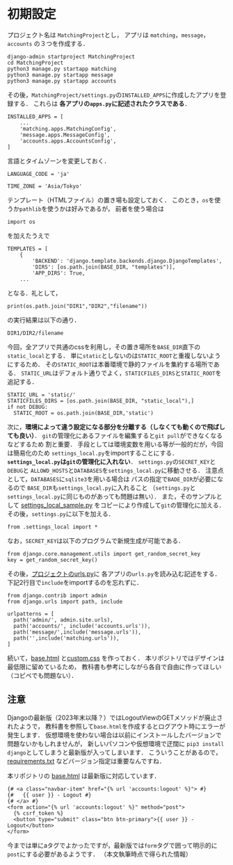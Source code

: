 # 初期設定
プロジェクト名は
`MatchingProject`とし，
アプリは
`matching`，`message`，`accounts`
の３つを作成する．
```
django-admin startproject MatchingProject
cd MatchingProject
python3 manage.py startapp matching
python3 manage.py startapp message
python3 manage.py startapp accounts
```
その後，`MatchingProject/settings.py`の`INSTALLED_APPS`に作成したアプリを登録する．
これらは
**各アプリの`apps.py`に記述されたクラスである**．
```
INSTALLED_APPS = [
    ...
    'matching.apps.MatchingConfig',
    'message.apps.MessageConfig',
    'accounts.apps.AccountsConfig',
]
```
言語とタイムゾーンを変更しておく．
```
LANGUAGE_CODE = 'ja'

TIME_ZONE = 'Asia/Tokyo'
```
テンプレート（HTMLファイル）の置き場も設定しておく．
このとき，`os`を使うか`pathlib`を使うかは好みであるが，
前者を使う場合は
```
import os
```
を加えたうえで
```
TEMPLATES = [
    {
        'BACKEND': 'django.template.backends.django.DjangoTemplates',
        'DIRS': [os.path.join(BASE_DIR, "templates")],
        'APP_DIRS': True,
    ...
```
となる．礼として，
```
print(os.path.join("DIR1","DIR2","filename"))
```
の実行結果は以下の通り．
```
DIR1/DIR2/filename
```

今回，全アプリで共通のcssを利用し，その置き場所を`BASE_DIR`直下の`static_local`とする．
単に`static`としないのは`STATIC_ROOT`と重複しないようにするため．
その`STATIC_ROOT`は本番環境で静的ファイルを集約する場所である．
`STATIC_URL`はデフォルト通りでよく，`STATICFILES_DIRS`と`STATIC_ROOT`を追記する．
```
STATIC_URL = 'static/'
STATICFILES_DIRS = [os.path.join(BASE_DIR, "static_local"),]
if not DEBUG:
  STATIC_ROOT = os.path.join(BASE_DIR,'static') 
```
次に，**環境によって違う設定になる部分を分離する（しなくても動くので飛ばしても良い）**．
`git`の管理化にあるファイルを編集すると`git pull`ができなくなるなどするため
割と重要．
手段としては環境変数を用いる等が一般的だが，今回は簡易化のため
`settings_local.py`をimportすることにする．
**`settings_local.py`は`git`の管理化に入れない**．
`settings.py`の`SECRET_KEY`と`DEBUG`と
`ALLOWD_HOSTS`と`DATABASES`を`settings_local.py`に移動させる．
注意点として，`DATABASES`に`sqlite3`を用いる場合は
パスの指定で`BADE_DIR`が必要になるので
`BASE_DIR`も`settings_local.py`に入れること
（`settings.py`と`settings_local.py`に同じものがあっても問題は無い）．
また，そのサンプルとして
[settings_local_sample.py](../MatchingProject/settings_local_sample.py)
をコピーにより作成して`git`の管理化に加える．
その後，`settings.py`に以下を加える．
```
from .settings_local import *
```
なお，`SECRET_KEY`は以下のプログラムで新規生成が可能である．
```
from django.core.management.utils import get_random_secret_key
key = get_random_secret_key()
```
その後，[プロジェクトのurls.py](../MatchonMatchingProject/urls.py)に
各アプリの`urls.py`を読み込む記述をする．
下記2行目で`include`をimportするのを忘れずに．
```
from django.contrib import admin
from django.urls import path, include

urlpatterns = [
  path('admin/', admin.site.urls),
  path('accounts/', include('accounts.urls')),
  path('message/',include('message.urls')),
  path('',include('matching.urls')),
]
```
続いて，[base.html](../templates/base.html)
と[custom.css](../static_local/css/custom.css)
を作っておく．
本リポジトリではデザインは最低限に留めているため，
教科書も参考にしながら各自で自由に作ってほしい（コピペでも問題ない）．

## **注意**
Djangoの最新版（2023年末以降？）ではLogoutViewのGETメソッドが廃止されたようで，
教科書を参照して`base.html`を作成するとログアウト時にエラーが発生します．
仮想環境を使わない場合は以前にインストールしたバージョンで問題ないかもしれませんが，
新しいパソコンや仮想環境で迂闊に
`pip3 install django`としてしまうと最新版が入ってしまいます．
こういうことがあるので，[requirements.txt](../requirements.txt)
などバージョン指定は重要なんですね．

本リポジトリの
[base.html](../templates/base.html)
は最新版に対応しています．
```
{# <a class="navbar-item" href="{% url 'accounts:logout' %}"> #}
{#   {{ user }} - Logout #}
{# </a> #}
<form action="{% url 'accounts:logout' %}" method="post">
  {% csrf_token %}
  <button type="submit" class="btn btn-primary">{{ user }} - Logout</button>
</form>
```
今までは単にaタグでよかったですが，最新版では`form`タグで囲って明示的に`post`にする必要があるようです．
（本文執筆時点で得られた情報）








